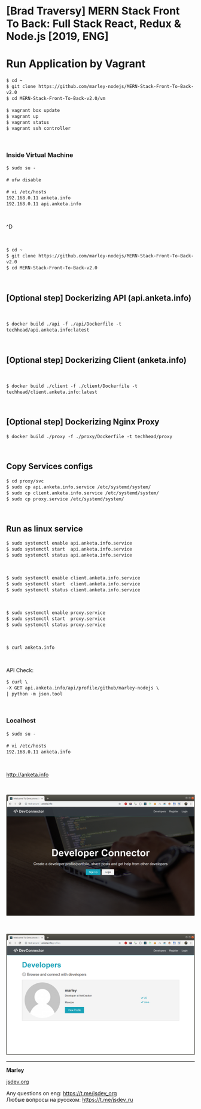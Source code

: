 # [Brad Traversy] MERN Stack Front To Back: Full Stack React, Redux &amp; Node.js [2019, ENG]

# Run Application by Vagrant

    $ cd ~
    $ git clone https://github.com/marley-nodejs/MERN-Stack-Front-To-Back-v2.0
    $ cd MERN-Stack-Front-To-Back-v2.0/vm

    $ vagrant box update
    $ vagrant up
    $ vagrant status
    $ vagrant ssh controller

<br/>

### Inside Virtual Machine

    $ sudo su -

    # ufw disable

    # vi /etc/hosts
    192.168.0.11 anketa.info
    192.168.0.11 api.anketa.info

<br/>

^D

<br/>

    $ cd ~
    $ git clone https://github.com/marley-nodejs/MERN-Stack-Front-To-Back-v2.0
    $ cd MERN-Stack-Front-To-Back-v2.0

<br/>

## [Optional step] Dockerizing API (api.anketa.info)

<br/>

    $ docker build ./api -f ./api/Dockerfile -t techhead/api.anketa.info:latest

<br/>

## [Optional step] Dockerizing Client (anketa.info)

<br/>

    $ docker build ./client -f ./client/Dockerfile -t techhead/client.anketa.info:latest

<br/>

## [Optional step] Dockerizing Nginx Proxy

    $ docker build ./proxy -f ./proxy/Dockerfile -t techhead/proxy

<br/>

## Copy Services configs

    $ cd proxy/svc
    $ sudo cp api.anketa.info.service /etc/systemd/system/
    $ sudo cp client.anketa.info.service /etc/systemd/system/
    $ sudo cp proxy.service /etc/systemd/system/

<br/>

## Run as linux service

    $ sudo systemctl enable api.anketa.info.service
    $ sudo systemctl start  api.anketa.info.service
    $ sudo systemctl status api.anketa.info.service

<br/>

    $ sudo systemctl enable client.anketa.info.service
    $ sudo systemctl start  client.anketa.info.service
    $ sudo systemctl status client.anketa.info.service

<br/>

    $ sudo systemctl enable proxy.service
    $ sudo systemctl start  proxy.service
    $ sudo systemctl status proxy.service

<br/>

    $ curl anketa.info

<br/>

API Check:

    $ curl \
    -X GET api.anketa.info/api/profile/github/marley-nodejs \
    | python -m json.tool

<br/>

### Localhost

    $ sudo su -

    # vi /etc/hosts
    192.168.0.11 anketa.info

<br/>

http://anketa.info

<br/>

![Application](/img/pic-svc-01.png?raw=true)

<br/>

![Application](/img/pic-svc-02.png?raw=true)

---

**Marley**

<a href="https://jsdev.org">jsdev.org</a>

Any questions on eng: https://t.me/jsdev_org  
Любые вопросы на русском: https://t.me/jsdev_ru
